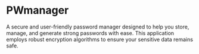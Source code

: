 # PWmanager
A secure and user-friendly password manager designed to help you store, manage, and generate strong passwords with ease. This application employs robust encryption algorithms to ensure your sensitive data remains safe. 
